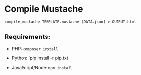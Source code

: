 Compile Mustache
================

    compile_mustache TEMPLATE.mustache [DATA.json] > OUTPUT.html

Requirements:
-------------

* PHP: `composer install`

* Python: `pip install -r pip.txt

* JavaScript/Node: `npm install`

